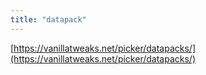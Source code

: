 ```yaml
---
title: "datapack"
---
```


[https://vanillatweaks.net/picker/datapacks/](https://vanillatweaks.net/picker/datapacks/)
